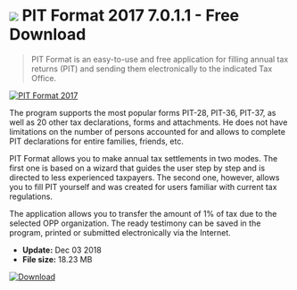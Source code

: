 # ![](https://cdn.softexe.net/static/icon/win.gif) PIT Format 2017 7.0.1.1 - Free Download

> PIT Format is an easy-to-use and free application for filling annual tax returns (PIT) and sending them electronically to the indicated Tax Office.

[![PIT Format 2017](https://gallery.dpcdn.pl/imgc/Tools/80792/g_-_420x350_1.5_-_xc56573e5-ca0c-4021-8a01-f07f2e117477.png)](https://softexe.net/win/business/home-accounting/pit-format-2017:aecb.html)

The program supports the most popular forms PIT-28, PIT-36, PIT-37, as well as 20 other tax declarations, forms and attachments. He does not have limitations on the number of persons accounted for and allows to complete PIT declarations for entire families, friends, etc.
 
 PIT Format allows you to make annual tax settlements in two modes. The first one is based on a wizard that guides the user step by step and is directed to less experienced taxpayers. The second one, however, allows you to fill PIT yourself and was created for users familiar with current tax regulations.
 
 The application allows you to transfer the amount of 1% of tax due to the selected OPP organization. The ready testimony can be saved in the program, printed or submitted electronically via the Internet.


- **Update:** Dec 03 2018
- **File size:** 18.23 MB

[![Download](https://cdn.softexe.net/static/img/download.png)](https://softexe.net/win/business/home-accounting/pit-format-2017:aecb.html)

